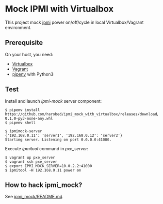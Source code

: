 # Mock IPMI with Virtualbox

This project mock [ipmi](https://en.wikipedia.org/wiki/Intelligent_Platform_Management_Interface) power on/off/cycle in local Virtualbox/Vagrant environment.

## Prerequisite

On your host, you need:

* [Virtualbox](https://www.virtualbox.org/)
* [Vagrant](https://www.vagrantup.com/)
* [pipenv](https://github.com/pypa/pipenv) with Python3


## Test

Install and launch *ipmi-mock* server component:

```
$ pipenv install https://github.com/harobed/ipmi_mock_with_virtualbox/releases/download/master/ipmi_mock-0.1.0-py3-none-any.whl
$ pipenv shell
```

```
$ ipmimock-server
{'192.168.0.11': 'server1', '192.168.0.12': 'server2'}
Starting server. Listening on port 0.0.0.0:41000.
```


Execute *ipmitool* command in *pxe_server*:

```
$ vagrant up pxe_server
$ vagrant ssh pxe_server
$ export IPMI_MOCK_SERVER=10.0.2.2:41000
$ ipmitool -H 192.168.0.11 power on
```


## How to hack ipmi_mock?

See [ipmi_mock/README.md](ipmi_mock/).
